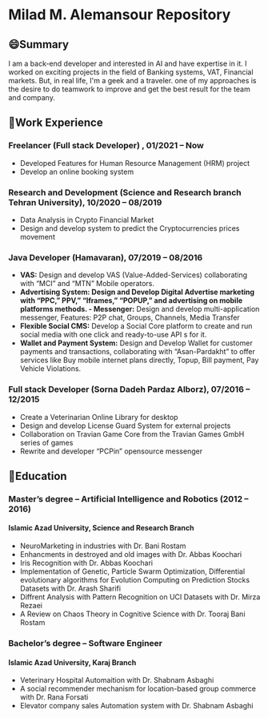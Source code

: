 # Milad M. Alemansour Repository


## 😄Summary
I am a back-end developer and interested in AI and have expertise in it. I worked on exciting projects in the field of Banking systems, VAT, Financial markets. But, in real life, I'm a geek and a traveler. one of my approaches is the desire to do teamwork to improve and get the best result for the team and company.

## 🔭Work Experience
### Freelancer (Full stack Developer) ,      01/2021 – Now 
- Developed Features for Human Resource Management (HRM) project
- Develop an online booking system
### Research and Development (Science and Research branch Tehran University), 10/2020 – 08/2019
- Data Analysis in Crypto Financial Market
- Design and develop system to predict the Cryptocurrencies prices movement
### Java Developer (Hamavaran), 07/2019 – 08/2016
- **VAS:** Design and develop VAS (Value-Added-Services) collaborating with “MCI” and “MTN” Mobile operators.
- **Advertising System: **Design and Develop Digital Advertise marketing with “PPC,” PPV,” “Iframes,” “POPUP,” and advertising on mobile platforms methods.
-** Messenger:** Design and develop multi-application messenger, Features: P2P chat, Groups, Channels, Media Transfer
- **Flexible Social CMS:** Develop a Social Core platform to create and run social media with one click and ready-to-use API s for it.
- **Wallet and Payment System:** Design and Develop Wallet for customer payments and transactions, collaborating with “Asan-Pardakht” to offer services like Buy mobile internet plans directly, Topup, Bill payment, Pay Vehicle Violations.
### Full stack Developer (Sorna Dadeh Pardaz Alborz), 07/2016 – 12/2015
- Create a Veterinarian Online Library for desktop
- Design and develop License Guard System for external projects
- Collaboration on Travian Game Core from the Travian Games GmbH series of games 
- Rewrite and developer “PCPin” opensource messenger

## 🌱Education
### Master’s degree – Artificial Intelligence and Robotics (2012 – 2016)
#### Islamic Azad University, Science and Research Branch
- NeuroMarketing in industries with Dr. Bani Rostam
- Enhancments in destroyed and old images with Dr. Abbas Koochari
- Iris Recognition with Dr. Abbas Koochari
- Implementation of Genetic, Particle Swarm Optimization, Differential evolutionary algorithms for Evolution Computing on Prediction Stocks Datasets with Dr. Arash Sharifi
- Diffrent Analysis with Pattern Recognition on UCI Datasets with Dr. Mirza Rezaei
- A Review on Chaos Theory in Cognitive Science with Dr. Tooraj Bani Rostam

### Bachelor’s degree – Software Engineer
#### Islamic Azad University, Karaj Branch
- Veterinary Hospital Automaition with Dr. Shabnam Asbaghi
- A social recommender mechanism for location-based group commerce with Dr. Rana Forsati
- Elevator company sales Automation system with Dr. Shabnam Asbaghi








<!--
**milad-alemansour/milad-alemansour** is a ✨ _special_ ✨ repository because its `README.md` (this file) appears on your GitHub profile.

Here are some ideas to get you started:

- 🔭 I’m currently working on ...
- 🌱 I’m currently learning ...
- 👯 I’m looking to collaborate on ...
- 🤔 I’m looking for help with ...
- 💬 Ask me about ...
- 📫 How to reach me: ...
- 😄 Pronouns: ...
- ⚡ Fun fact: ...
-->
